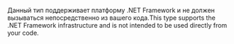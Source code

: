 <span data-ttu-id="9e12d-101">Данный тип поддерживает платформу .NET Framework и не должен вызываться непосредственно из вашего кода.</span><span class="sxs-lookup"><span data-stu-id="9e12d-101">This type supports the .NET Framework infrastructure and is not intended to be used directly from your code.</span></span>
